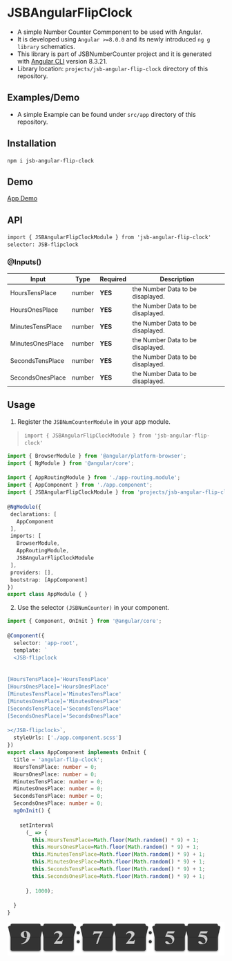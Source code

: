 

# JSBAngularFlipClock

* A simple Number Counter Commponent to be used with Angular.
* It is developed using `Angular >=8.0.0` and its newly introduced `ng g library` schematics.
* This library is part of JSBNumberCounter project and it is generated with [Angular CLI](https://github.com/angular/angular-cli) version 8.3.21.
* Library location: `projects/jsb-angular-flip-clock` directory of this repository.

## Examples/Demo

* A simple Example can be found under `src/app` directory of this repository.

## Installation

`npm i jsb-angular-flip-clock`

## Demo 
[App Demo](https://stackblitz.com/github/JSBachhal/JSB-NumberCounter)

## API

`import { JSBAngularFlipClockModule } from 'jsb-angular-flip-clock'`<br>
`selector: JSB-flipclock`

### @Inputs()

| Input            | Type    | Required                   | Description                                                                                               |
| ---------------- | ------- | -------------------------- | --------------------------------------------------------------------------------------------------------- |
| HoursTensPlace       | number  | **YES**                    | the Number Data to be disaplayed.                                                                         |
| HoursOnesPlace       | number  | **YES**                    | the Number Data to be disaplayed.                                                                         |
| MinutesTensPlace       | number  | **YES**                    | the Number Data to be disaplayed.                                                                         |
| MinutesOnesPlace       | number  | **YES**                    | the Number Data to be disaplayed.                                                                         |
| SecondsTensPlace       | number  | **YES**                    | the Number Data to be disaplayed.                                                                         |
| SecondsOnesPlace       | number  | **YES**                    | the Number Data to be disaplayed.         |


## Usage

1) Register the `JSBNumCounterModule` in your app module.
 > `import { JSBAngularFlipClockModule } from 'jsb-angular-flip-clock'`

 ```typescript
import { BrowserModule } from '@angular/platform-browser';
import { NgModule } from '@angular/core';

import { AppRoutingModule } from './app-routing.module';
import { AppComponent } from './app.component';
import { JSBAngularFlipClockModule } from 'projects/jsb-angular-flip-clock/src/public-api';

@NgModule({
  declarations: [
    AppComponent
  ],
  imports: [
    BrowserModule,
    AppRoutingModule,
    JSBAngularFlipClockModule
  ],
  providers: [],
  bootstrap: [AppComponent]
})
export class AppModule { }
 ```

 2) Use the selector `(JSBNumCounter)` in your component.

```typescript
import { Component, OnInit } from '@angular/core';

@Component({
  selector: 'app-root',
  template: `
  <JSB-flipclock 


[HoursTensPlace]='HoursTensPlace'
[HoursOnesPlace]='HoursOnesPlace'
[MinutesTensPlace]='MinutesTensPlace'
[MinutesOnesPlace]='MinutesOnesPlace'
[SecondsTensPlace]='SecondsTensPlace'
[SecondsOnesPlace]='SecondsOnesPlace'

></JSB-flipclock>`,
  styleUrls: ['./app.component.scss']
})
export class AppComponent implements OnInit {
  title = 'angular-flip-clock';
  HoursTensPlace: number = 0;
  HoursOnesPlace: number = 0;
  MinutesTensPlace: number = 0;
  MinutesOnesPlace: number = 0;
  SecondsTensPlace: number = 0;
  SecondsOnesPlace: number = 0;
  ngOnInit() {

    setInterval
      (_ => {
        this.HoursTensPlace=Math.floor(Math.random() * 9) + 1;
        this.HoursOnesPlace=Math.floor(Math.random() * 9) + 1;
        this.MinutesTensPlace=Math.floor(Math.random() * 9) + 1;
        this.MinutesOnesPlace=Math.floor(Math.random() * 9) + 1;
        this.SecondsTensPlace=Math.floor(Math.random() * 9) + 1;
        this.SecondsOnesPlace=Math.floor(Math.random() * 9) + 1;

      }, 1000);

  }
}
```
![Screenshot](https://github.com/JSBachhal/angular-flip-clock/blob/master/src/assets/screenshot.PNG?raw=true)
